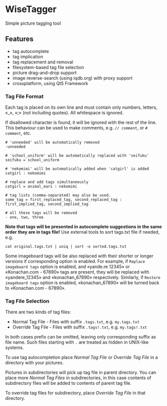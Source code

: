 # WiseTagger #
Simple picture tagging tool

## Features ##
* tag autocomplete
* tag implication
* tag replacement and removal
* filesystem-based tag file selection
* picture drag-and-drop support
* image reverse-search (using iqdb.org) with proxy support
* crossplatform, using Qt5 Framework

### Tag File Format ###
Each tag is placed on its own line and  must contain only numbers, letters, «_», «;» (not including quotes).
All whitespace is ignored.

If disallowed character is found, it will be ignored with the rest of the line. This behaviour can be used to make comments, e.g. `// comment`, or `# comment`, etc.

```
# 'unneeded' will be automatically removed
-unneeded

# 'school_uniform' will be automatically replaced with 'seifuku'
seifuku = school_uniform

# 'nekomimi' will be automatically added when 'catgirl' is added
catgirl : nekomimi

# replace and add tags simultaneously
catgirl = animal_ears : nekomimi

# tag lists (comma-separated) may also be used.
some_tag = first_replaced_tag, second_replaced_tag : first_implied_tag, second_implied_tag

# all these tags will be removed
- one, two, three
```

**Note that tags will be presented in autocomplete suggestions in the same order they are in tags file!** Use external tools to sort tags.txt file if needed, e.g.

```
cat original.tags.txt | uniq | sort -o sorted.tags.txt
```

Some imageboard tags will be also replaced with their shorter or longer versions if corresponding option is enabled.
For example, if `Replace imageboard tags` option is enabled, and «yande.re 12345» or «Konachan.com - 67890» tags are present, they will be replaced with «yandere_12345» and «konachan_67890» respectively.
Similarly, if `Restore imageboard tags` option is enabled, «konachan_67890» will be turned back to «Konachan.com - 67890».

### Tag File Selection ###
There are two kinds of tag files: 

* Normal Tag File - Files with suffix `.tags.txt`, e.g. `my.tags.txt`
* Override Tag File - Files with suffix `.tags!.txt`, e.g. `my.tags!.txt`

In both cases prefix can be omitted, leaving only corresponding suffix as file name. Such files starting with `.` are treated as hidden in UNIX-like systems.

To use tag autocompletion place *Normal Tag File* or *Override Tag File* in a directory with your pictures. 

Pictures in subdirectories will pick up tag file in parent directory. 
You can place more *Normal Tag Files* in subdirectories, in this case contents of subdirectory files will be added to contents of parent tag file.

To override tag files for subdirectory, place *Override Tag File* in that directory.

